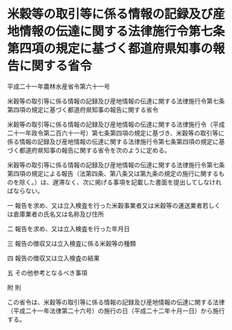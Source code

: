 # 米穀等の取引等に係る情報の記録及び産地情報の伝達に関する法律施行令第七条第四項の規定に基づく都道府県知事の報告に関する省令

平成二十一年農林水産省令第六十一号

米穀等の取引等に係る情報の記録及び産地情報の伝達に関する法律施行令第七条第四項の規定に基づく都道府県知事の報告に関する省令

米穀等の取引等に係る情報の記録及び産地情報の伝達に関する法律施行令（平成二十一年政令第二百六十一号）第七条第四項の規定に基づき、米穀等の取引等に係る情報の記録及び産地情報の伝達に関する法律施行令第七条第四項の規定に基づく都道府県知事の報告に関する省令を次のように定める。

米穀等の取引等に係る情報の記録及び産地情報の伝達に関する法律施行令第七条第四項の規定による報告（法第四条、第八条又は第九条の規定の施行に関するものを除く。）は、遅滞なく、次に掲げる事項を記載した書面を提出してしなければならない。

一 報告を求め、又は立入検査を行った米穀事業者又は米穀等の運送業者若しくは倉庫業者の氏名又は名称及び住所

二 報告を求め、又は立入検査を行った年月日

三 報告の徴収又は立入検査に係る米穀等の種類

四 報告の徴収又は立入検査の結果

五 その他参考となるべき事項

附 則

この省令は、米穀等の取引等に係る情報の記録及び産地情報の伝達に関する法律（平成二十一年法律第二十六号）の施行の日（平成二十二年十月一日）から施行する。
